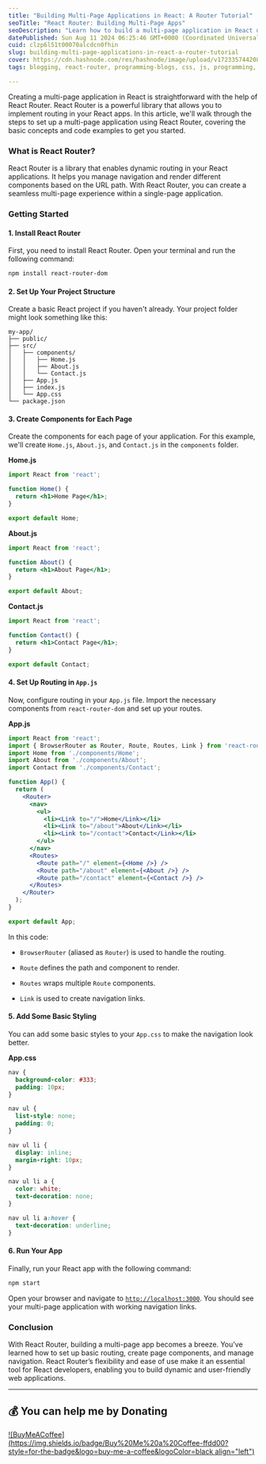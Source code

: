 ```yaml
---
title: "Building Multi-Page Applications in React: A Router Tutorial"
seoTitle: "React Router: Building Multi-Page Apps"
seoDescription: "Learn how to build a multi-page application in React using React Router with this step-by-step tutorial"
datePublished: Sun Aug 11 2024 06:25:46 GMT+0000 (Coordinated Universal Time)
cuid: clzp6l51t00070alcdcn0fhin
slug: building-multi-page-applications-in-react-a-router-tutorial
cover: https://cdn.hashnode.com/res/hashnode/image/upload/v1723357442083/5e617a2a-88f7-478a-8a87-7e4a58c0e215.png
tags: blogging, react-router, programming-blogs, css, js, programming, javascript, opensource, react, nodejs, reactjs, html5, general-advice, tailwind-css, reacthooks

---
```


Creating a multi-page application in React is straightforward with the help of React Router. React Router is a powerful library that allows you to implement routing in your React apps. In this article, we'll walk through the steps to set up a multi-page application using React Router, covering the basic concepts and code examples to get you started.

### What is React Router?

React Router is a library that enables dynamic routing in your React applications. It helps you manage navigation and render different components based on the URL path. With React Router, you can create a seamless multi-page experience within a single-page application.

### Getting Started

#### 1\. Install React Router

First, you need to install React Router. Open your terminal and run the following command:

```bash
npm install react-router-dom
```

#### 2\. Set Up Your Project Structure

Create a basic React project if you haven't already. Your project folder might look something like this:

```plaintext
my-app/
├── public/
├── src/
│   ├── components/
│   │   ├── Home.js
│   │   ├── About.js
│   │   └── Contact.js
│   ├── App.js
│   ├── index.js
│   └── App.css
└── package.json
```

#### 3\. Create Components for Each Page

Create the components for each page of your application. For this example, we'll create `Home.js`, `About.js`, and `Contact.js` in the `components` folder.

**Home.js**

```jsx
import React from 'react';

function Home() {
  return <h1>Home Page</h1>;
}

export default Home;
```

**About.js**

```jsx
import React from 'react';

function About() {
  return <h1>About Page</h1>;
}

export default About;
```

**Contact.js**

```jsx
import React from 'react';

function Contact() {
  return <h1>Contact Page</h1>;
}

export default Contact;
```

#### 4\. Set Up Routing in `App.js`

Now, configure routing in your `App.js` file. Import the necessary components from `react-router-dom` and set up your routes.

**App.js**

```jsx
import React from 'react';
import { BrowserRouter as Router, Route, Routes, Link } from 'react-router-dom';
import Home from './components/Home';
import About from './components/About';
import Contact from './components/Contact';

function App() {
  return (
    <Router>
      <nav>
        <ul>
          <li><Link to="/">Home</Link></li>
          <li><Link to="/about">About</Link></li>
          <li><Link to="/contact">Contact</Link></li>
        </ul>
      </nav>
      <Routes>
        <Route path="/" element={<Home />} />
        <Route path="/about" element={<About />} />
        <Route path="/contact" element={<Contact />} />
      </Routes>
    </Router>
  );
}

export default App;
```

In this code:

* `BrowserRouter` (aliased as `Router`) is used to handle the routing.
    
* `Route` defines the path and component to render.
    
* `Routes` wraps multiple `Route` components.
    
* `Link` is used to create navigation links.
    

#### 5\. Add Some Basic Styling

You can add some basic styles to your `App.css` to make the navigation look better.

**App.css**

```css
nav {
  background-color: #333;
  padding: 10px;
}

nav ul {
  list-style: none;
  padding: 0;
}

nav ul li {
  display: inline;
  margin-right: 10px;
}

nav ul li a {
  color: white;
  text-decoration: none;
}

nav ul li a:hover {
  text-decoration: underline;
}
```

#### 6\. Run Your App

Finally, run your React app with the following command:

```bash
npm start
```

Open your browser and navigate to [`http://localhost:3000`](http://localhost:3000). You should see your multi-page application with working navigation links.

### Conclusion

With React Router, building a multi-page app becomes a breeze. You’ve learned how to set up basic routing, create page components, and manage navigation. React Router’s flexibility and ease of use make it an essential tool for React developers, enabling you to build dynamic and user-friendly web applications.

---

## 💰 You can help me by Donating

[![BuyMeACoffee](https://img.shields.io/badge/Buy%20Me%20a%20Coffee-ffdd00?style=for-the-badge&logo=buy-me-a-coffee&logoColor=black align="left")](https://buymeacoffee.com/dk119819)
